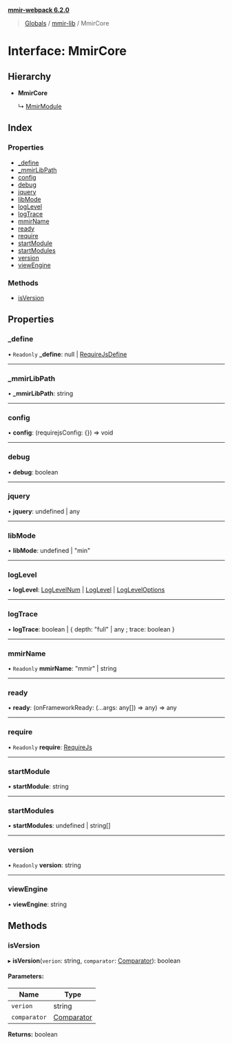 **[mmir-webpack 6.2.0](../README.md)**

> [Globals](../README.md) / [mmir-lib](../modules/mmir_lib.md) / MmirCore

# Interface: MmirCore

## Hierarchy

* **MmirCore**

  ↳ [MmirModule](mmir_lib.mmirmodule.md)

## Index

### Properties

* [\_define](mmir_lib.mmircore.md#_define)
* [\_mmirLibPath](mmir_lib.mmircore.md#_mmirlibpath)
* [config](mmir_lib.mmircore.md#config)
* [debug](mmir_lib.mmircore.md#debug)
* [jquery](mmir_lib.mmircore.md#jquery)
* [libMode](mmir_lib.mmircore.md#libmode)
* [logLevel](mmir_lib.mmircore.md#loglevel)
* [logTrace](mmir_lib.mmircore.md#logtrace)
* [mmirName](mmir_lib.mmircore.md#mmirname)
* [ready](mmir_lib.mmircore.md#ready)
* [require](mmir_lib.mmircore.md#require)
* [startModule](mmir_lib.mmircore.md#startmodule)
* [startModules](mmir_lib.mmircore.md#startmodules)
* [version](mmir_lib.mmircore.md#version)
* [viewEngine](mmir_lib.mmircore.md#viewengine)

### Methods

* [isVersion](mmir_lib.mmircore.md#isversion)

## Properties

### \_define

• `Readonly` **\_define**: null \| [RequireJsDefine](mmir_lib.requirejsdefine.md)

___

### \_mmirLibPath

•  **\_mmirLibPath**: string

___

### config

•  **config**: (requirejsConfig: {}) => void

___

### debug

•  **debug**: boolean

___

### jquery

•  **jquery**: undefined \| any

___

### libMode

•  **libMode**: undefined \| \"min\"

___

### logLevel

•  **logLevel**: [LogLevelNum](../modules/mmir_lib.md#loglevelnum) \| [LogLevel](../modules/mmir_lib.md#loglevel) \| [LogLevelOptions](mmir_lib.logleveloptions.md)

___

### logTrace

•  **logTrace**: boolean \| { depth: \"full\" \| any ; trace: boolean  }

___

### mmirName

• `Readonly` **mmirName**: \"mmir\" \| string

___

### ready

•  **ready**: (onFrameworkReady: (...args: any[]) => any) => any

___

### require

• `Readonly` **require**: [RequireJs](mmir_lib.requirejs.md)

___

### startModule

•  **startModule**: string

___

### startModules

•  **startModules**: undefined \| string[]

___

### version

• `Readonly` **version**: string

___

### viewEngine

•  **viewEngine**: string

## Methods

### isVersion

▸ **isVersion**(`verion`: string, `comparator`: [Comparator](../modules/mmir_lib.md#comparator)): boolean

#### Parameters:

Name | Type |
------ | ------ |
`verion` | string |
`comparator` | [Comparator](../modules/mmir_lib.md#comparator) |

**Returns:** boolean
